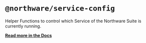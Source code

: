 # `@northware/service-config`

Helper Functions to control which Service of the Northware Suite is currently running.

**[Read more in the Docs](https://ncsnorthware.mintlify.app/packages/service-config)**